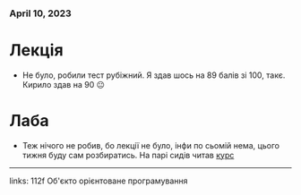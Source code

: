 ### April 10, 2023

# Лекція

- Не було, робили тест рубіжний. Я здав шось на 89 балів зі 100, такє. Кирило здав на 90 😐

# Лаба

- Теж нічого не робив, бо лекції не було, інфи по сьомій нема, цього тижня буду сам розбиратись. На парі сидів читав [курс](https://www.internetingishard.com/html-and-css/floats/)


---

links: 112f Об'єкто орієнтоване програмування

